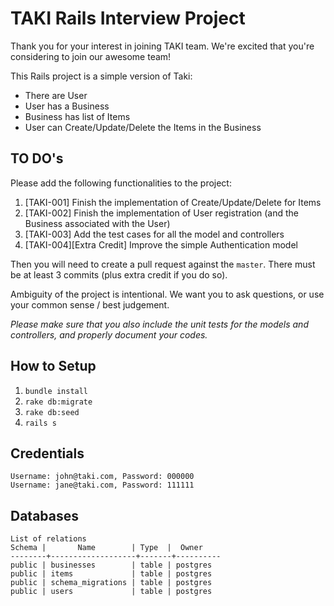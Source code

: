# TAKI Rails Interview Project

Thank you for your interest in joining TAKI team. We're excited that you're considering to join our awesome team!

This Rails project is a simple version of Taki:
- There are User
- User has a Business
- Business has list of Items
- User can Create/Update/Delete the Items in the Business

## TO DO's

Please add the following functionalities to the project:

1. [TAKI-001] Finish the implementation of Create/Update/Delete for Items
2. [TAKI-002] Finish the implementation of User registration (and the Business associated with the User)
3. [TAKI-003] Add the test cases for all the model and controllers
4. [TAKI-004][Extra Credit] Improve the simple Authentication model

Then you will need to create a pull request against the `master`. There must be at least 3 commits (plus extra credit if you do so).

Ambiguity of the project is intentional. We want you to ask questions, or use your common sense / best judgement.

*Please make sure that you also include the unit tests for the models and controllers, and properly document your codes.*

## How to Setup

1. `bundle install`
2. `rake db:migrate`
2. `rake db:seed`
3. `rails s`

## Credentials

```
Username: john@taki.com, Password: 000000
Username: jane@taki.com, Password: 111111
```

## Databases

```
List of relations
Schema |       Name        | Type  |  Owner
--------+-------------------+-------+----------
public | businesses        | table | postgres
public | items             | table | postgres
public | schema_migrations | table | postgres
public | users             | table | postgres
```
